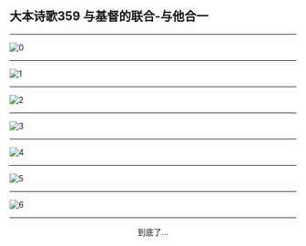 
## 大本诗歌359 与基督的联合-与他合一
        
<div id="aplayer0"></div>

---

<img alt="0" data-original="https://cdn.jsdelivr.net/gh/k34869/shi/data/d0359/0">

---

<img alt="1" data-original="https://cdn.jsdelivr.net/gh/k34869/shi/data/d0359/1">

---

<img alt="2" data-original="https://cdn.jsdelivr.net/gh/k34869/shi/data/d0359/2">

---

<img alt="3" data-original="https://cdn.jsdelivr.net/gh/k34869/shi/data/d0359/3">

---

<img alt="4" data-original="https://cdn.jsdelivr.net/gh/k34869/shi/data/d0359/4">

---

<img alt="5" data-original="https://cdn.jsdelivr.net/gh/k34869/shi/data/d0359/5">

---

<img alt="6" data-original="https://cdn.jsdelivr.net/gh/k34869/shi/data/d0359/6">

---

<p style="text-align: center">到底了...</p>

<script src="/js/dist-view.js"></script>

<script>
MAIN.id = 'd0359';
        
const ap0 = new APlayer({
    container: document.getElementById('aplayer0'),
    volume: 1,
    loop: 'none',
    preload: 'none',
    audio: [{
        name: '大本诗歌359.mp3',
        artist: '大本诗歌',
        url: 'https://res.wx.qq.com/voice/getvoice?mediaid=MzI0NTk3MDM5M18yMjQ3NDkxOTM0',
        cover: '/favicon'
    }]
});
</script>
